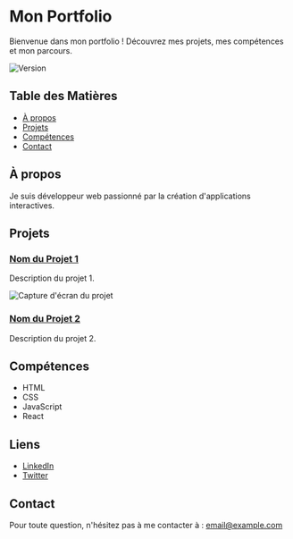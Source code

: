 # Mon Portfolio
Bienvenue dans mon portfolio ! Découvrez mes projets, mes compétences et mon parcours.

![Version](https://img.shields.io/badge/version-1.0.0-brightgreen)

## Table des Matières
- [À propos](#à-propos)
- [Projets](#projets)
- [Compétences](#compétences)
- [Contact](#contact)

## À propos
Je suis développeur web passionné par la création d'applications interactives.

## Projets
### [Nom du Projet 1](lien_vers_projet)
Description du projet 1.

![Capture d'écran du projet](url_de_l_image)

### [Nom du Projet 2](lien_vers_projet)
Description du projet 2.

## Compétences
- HTML
- CSS
- JavaScript
- React

## Liens
- [LinkedIn](https://www.linkedin.com/in/votreprofil)
- [Twitter](https://twitter.com/votreprofil)

## Contact
Pour toute question, n'hésitez pas à me contacter à : email@example.com
